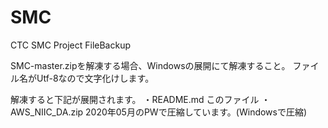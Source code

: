 # SMC
CTC SMC Project FileBackup

SMC-master.zipを解凍する場合、Windowsの展開にて解凍すること。
ファイル名がUtf-8なので文字化けします。

解凍すると下記が展開されます。
・README.md このファイル
・AWS_NIIC_DA.zip 2020年05月のPWで圧縮しています。(Windowsで圧縮)


